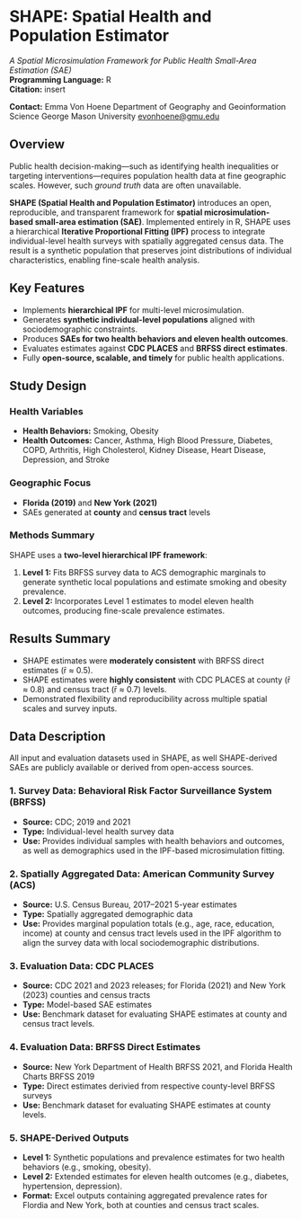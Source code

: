 # SHAPE: Spatial Health and Population Estimator  
*A Spatial Microsimulation Framework for Public Health Small-Area Estimation (SAE)*  
**Programming Language:** R  
**Citation:** insert

**Contact:** Emma Von Hoene
Department of Geography and Geoinformation Science
George Mason University
evonhoene@gmu.edu

## Overview  

Public health decision-making—such as identifying health inequalities or targeting interventions—requires population health data at fine geographic scales. However, such *ground truth* data are often unavailable.  

**SHAPE (Spatial Health and Population Estimator)** introduces an open, reproducible, and transparent framework for **spatial microsimulation-based small-area estimation (SAE)**. Implemented entirely in R, SHAPE uses a hierarchical **Iterative Proportional Fitting (IPF)** process to integrate individual-level health surveys with spatially aggregated census data. The result is a synthetic population that preserves joint distributions of individual characteristics, enabling fine-scale health analysis.

## Key Features  

- Implements **hierarchical IPF** for multi-level microsimulation.  
- Generates **synthetic individual-level populations** aligned with sociodemographic constraints.  
- Produces **SAEs for two health behaviors and eleven health outcomes**.  
- Evaluates estimates against **CDC PLACES** and **BRFSS direct estimates**.  
- Fully **open-source, scalable, and timely** for public health applications.

## Study Design  

### **Health Variables**
- **Health Behaviors:** Smoking, Obesity  
- **Health Outcomes:** Cancer, Asthma, High Blood Pressure, Diabetes, COPD, Arthritis, High Cholesterol, Kidney Disease, Heart Disease, Depression, and Stroke  

### **Geographic Focus**
- **Florida (2019)** and **New York (2021)**  
- SAEs generated at **county** and **census tract** levels  

### **Methods Summary**
SHAPE uses a **two-level hierarchical IPF framework**:
1. **Level 1:** Fits BRFSS survey data to ACS demographic marginals to generate synthetic local populations and estimate smoking and obesity prevalence.  
2. **Level 2:** Incorporates Level 1 estimates to model eleven health outcomes, producing fine-scale prevalence estimates.  

## Results Summary  

- SHAPE estimates were **moderately consistent** with BRFSS direct estimates (r̄ ≈ 0.5).  
- SHAPE estimates were **highly consistent** with CDC PLACES at county (r̄ ≈ 0.8) and census tract (r̄ ≈ 0.7) levels.  
- Demonstrated flexibility and reproducibility across multiple spatial scales and survey inputs.
  
## Data Description  

All input and evaluation datasets used in SHAPE, as well SHAPE-derived SAEs are publicly available or derived from open-access sources.  

### **1. Survey Data: Behavioral Risk Factor Surveillance System (BRFSS)**  
- **Source:** CDC; 2019 and 2021 
- **Type:** Individual-level health survey data  
- **Use:** Provides individual samples with health behaviors and outcomes, as well as demographics used in the IPF-based microsimulation fitting. 

### **2. Spatially Aggregated Data: American Community Survey (ACS)**  
- **Source:** U.S. Census Bureau, 2017–2021 5-year estimates  
- **Type:** Spatially aggregated demographic data  
- **Use:** Provides marginal population totals (e.g., age, race, education, income) at county and census tract levels used in the IPF algorithm to align the survey data with local sociodemographic distributions.  

### **3. Evaluation Data: CDC PLACES**  
- **Source:** CDC 2021 and 2023 releases; for Florida (2021) and New York (2023) counties and census tracts
- **Type:** Model-based SAE estimates  
- **Use:** Benchmark dataset for evaluating SHAPE estimates at county and census tract levels.

### **4. Evaluation Data: BRFSS Direct Estimates**  
- **Source:** New York Department of Health BRFSS 2021, and Florida Health Charts BRFSS 2019
- **Type:** Direct estimates derivied from respective county-level BRFSS surveys
- **Use:** Benchmark dataset for evaluating SHAPE estimates at county levels.  

### **5. SHAPE-Derived Outputs**  
- **Level 1:** Synthetic populations and prevalence estimates for two health behaviors (e.g., smoking, obesity).  
- **Level 2:** Extended estimates for eleven health outcomes (e.g., diabetes, hypertension, depression).  
- **Format:** Excel outputs containing aggregated prevalence rates for Flordia and New York, both at counties and census tract scales.    






